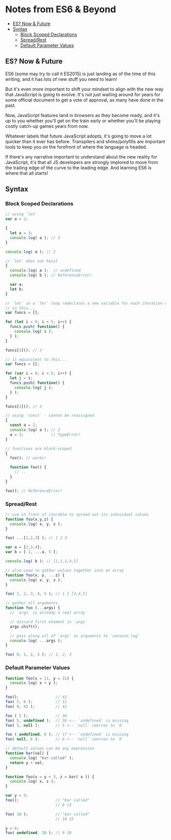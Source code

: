# Notes from ES6 & Beyond


<!-- toc orderedList:0 depthFrom:2 depthTo:6 -->

* [ES? Now & Future](#es-now-future)
* [Syntax](#syntax)
  * [Block Scoped Declarations](#block-scoped-declarations)
  * [Spread/Rest](#spreadrest)
  * [Default Parameter Values](#default-parameter-values)

<!-- tocstop -->

## ES? Now & Future

ES6 (some may try to call it ES2015) is just landing as of the time of this writing, and it has lots of new stuff you need to learn!

But it's even more important to shift your mindset to align with the new way that JavaScript is going to evolve. It's not just waiting around for years for some official document to get a vote of approval, as many have done in the past.

Now, JavaScript features land in browsers as they become ready, and it's up to you whether you'll get on the train early or whether you'll be playing costly catch-up games years from now.

Whatever labels that future JavaScript adopts, it's going to move a lot quicker than it ever has before. Transpilers and shims/polyfills are important tools to keep you on the forefront of where the language is headed.

If there's any narrative important to understand about the new reality for JavaScript, it's that all JS developers are strongly implored to move from the trailing edge of the curve to the leading edge. And learning ES6 is where that all starts!

## Syntax

### Block Scoped Declarations

```js
// using `let`
var a = 2;

{
  let a = 3;
  console.log( a ); // 3
}

console.log( a ); // 2
```

```js
// `let` does not hoist
{
  console.log( a );  // undefined
  console.log( b ); // ReferenceError!

  var a;
  let b;
}
```

```js
// `let` in a `for` loop redeclares a new variable for each iteration of the loop
// so this...
var funcs = [];

for (let i = 0; i < 5; i++) {
  funcs.push( function() {
    console.log( i );
  } );
}

funcs[3](); // 3

// is equivalent to this...
var funcs = [];

for (var i = 0; i < 5; i++) {
  let j = i;
  funcs.push( function() {
    console.log( j );
  } );
}

funcs[3](); // 3
```

```js
// using `const` - cannot be reassigned
{
  const a = 2;
  console.log( a ); // 2
  a = 3;            // TypeError!
}
```

```js
// functions are block-scoped
{
  foo(); // works!

  function foo() {
    // ..
  }
}

foo(); // ReferenceError!
```

### Spread/Rest

```js
// use in front of iterable to spread out its individual values
function foo(x,y,z) {
  console.log( x, y, z );
}

foo( ...[1,2,3] ); // 1 2 3
```

```js
var a = [2,3,4];
var b = [ 1, ...a, 5 ];

console.log( b ); // [1,2,3,4,5]
```

```js
// also used to gather values together into an array
function foo(x, y, ...z) {
  console.log( x, y, z );
}

foo( 1, 2, 3, 4, 5 ); // 1 2 [3,4,5]
```

```js
// gather all arguments
function foo (...args) {
  // `args` is already a real array

  // discard first element in `args`
  args.shift();

  // pass along all of `args` as arguments to `console.log`
  console.log( ...args );
}

foo( 0, 1, 2, 3 ); // 1, 2, 3
```

### Default Parameter Values

```js
function foo(x = 11, y = 31) {
  console.log( x + y );
}

foo();                // 42
foo( 5, 6 );          // 11
foo( 0, 42 );         // 42

foo ( 5 );            // 36
foo( 5, undefined );  // 36 <-- `undefined` is missing
foo( 5, null );       // 5 <-- `null` coerces to `0`

foo ( undefined, 6 ); // 17 <-- `undefined` is missing
foo( null, 6 );       // 6 <-- `null` coerces to `0`
```

```js
// default values can be any expression
function bar(val) {
  console.log( "bar called" );
  return y + val;
}

function foo(x = y + 3, z = bar( x )) {
  console.log( x, z );
}

var y = 5;
foo();                // "bar called"
                      // 8 13

foo( 10 );            // "bar called"
                      // 10 15

y = 6;
foo( undefined, 10 ); // 9 10
```
